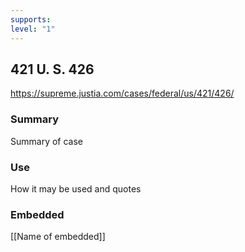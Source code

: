 ```yaml
---
supports: 
level: "1"
---
```

## 421 U. S. 426

https://supreme.justia.com/cases/federal/us/421/426/

### Summary

Summary of case

### Use

How it may be used and quotes

### Embedded

[[Name of embedded]]